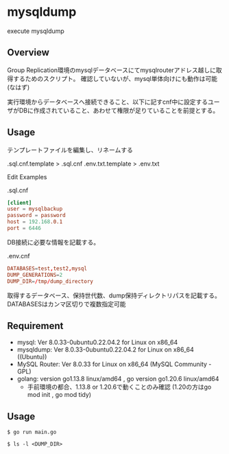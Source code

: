 # mysqldump

execute mysqldump

## Overview

Group Replication環境のmysqlデータベースにてmysqlrouterアドレス越しに取得するためのスクリプト。
確認していないが、mysql単体向けにも動作は可能(なはず)

実行環境からデータベースへ接続できること、以下に記すcnf中に設定するユーザがDBに作成されていること、あわせて権限が足りていることを前提とする。

## Usage
テンプレートファイルを編集し、リネームする

.sql.cnf.template > .sql.cnf
.env.txt.template > .env.txt

Edit Examples

.sql.cnf
```.sql.cnf
[client]
user = mysqlbackup
password = password
host = 192.168.0.1
port = 6446
```
DB接続に必要な情報を記載する。

.env.cnf
```.env.cnf
DATABASES=test,test2,mysql
DUMP_GENERATIONS=2
DUMP_DIR=/tmp/dump_directory
```
取得するデータベース、保持世代数、dump保持ディレクトリパスを記載する。
DATABASESはカンマ区切りで複数指定可能

## Requirement
- mysql: Ver 8.0.33-0ubuntu0.22.04.2 for Linux on x86_64 
- mysqldump:  Ver 8.0.33-0ubuntu0.22.04.2 for Linux on x86_64 ((Ubuntu))
- MySQL Router:  Ver 8.0.33 for Linux on x86_64 (MySQL Community - GPL)
- golang: version go1.13.8 linux/amd64 , go version go1.20.6 linux/amd64
  - 手前環境の都合、1.13.8 or 1.20.6で動くことのみ確認 (1.20の方はgo mod init , go mod tidy)


## Usage
```
$ go run main.go

$ ls -l <DUMP_DIR>
```
